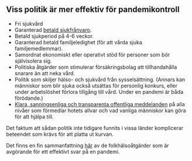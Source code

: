 ## Viss politik är mer effektiv för pandemikontroll 

- Fri sjukvård
- Garanterad [betald sjukfrånvaro](https://www.worldpolicycenter.org/policies/for-how-long-are-workers-guaranteed-paid-sick-leave). 
- Betald sjukperiod på 4-6 veckor. 
- Garanterad betald familjeledighet (för att vårda sjuka familjemedlemmar). 
- Samordnat ekonomiskt eller operativt stöd för personer som bör självisolera sig. 
- Politiska åtgärder som stimulerar försäkringsbolag att tillhandahålla snarare än att neka vård. 
- Politik som skiljer hälso- och sjukvård från sysselsättning. (Annars kan människor som blir sjuka också utsättas för personlig konkurs, eller under arbetslöshet förlora tillgång till vård. Under en pandemi är båda förödande.) 
- [Klara, sanningsenliga och transparenta offentliga meddelanden](https://www.theatlantic.com/technology/archive/2020/02/coronavirus-and-blindness-authoritarianism/606922/) på alla nivåer som förmedlar hotets allvar och vad vanliga människor kan göra för att hjälpa till. 

Det faktum att sådan politik inte tidigare funnits i vissa länder komplicerar beteendet som krävs för att platta ut kurvan. 

Det finns en fin sammanfattning [här](https://www.cnn.com/2020/03/20/health/coronavirus-response-must-adapt-frieden-analysis/index.html) av de folkhälsoåtgärder som är avgörande för ett effektivt svar på en pandemi.
